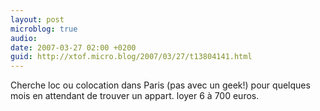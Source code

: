 ```yaml
---
layout: post
microblog: true
audio: 
date: 2007-03-27 02:00 +0200
guid: http://xtof.micro.blog/2007/03/27/t13804141.html
---
```

Cherche loc ou colocation dans Paris (pas avec un geek!) pour quelques mois en attendant de trouver un appart. loyer 6 à 700 euros.
